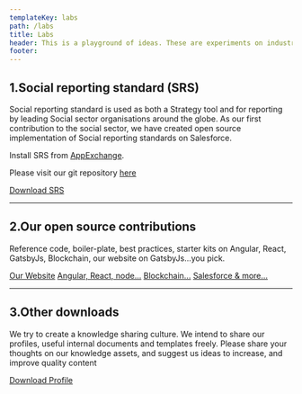 ```yaml
---
templateKey: labs
path: /labs
title: Labs
header: This is a playground of ideas. These are experiments on industry solutions, design ideas, technology solutions, and simple templates.
footer:
---
```


## 1.Social reporting standard (SRS)

Social reporting standard is used as both a Strategy tool and for reporting by leading Social sector organisations around the globe. As our first contribution to the social sector, we have created open source implementation of Social reporting standards on Salesforce.

Install SRS from [AppExchange](https://appexchange.salesforce.com/listingDetail?listingId=a0N30000000qFtMEAU).

Please visit our git repository [here](https://github.com/khyateh)

<div class="text-center">
<a href="https://appexchange.salesforce.com/listingDetail?listingId=a0N30000000qFtMEAU" target="_blank" class="rectButton text-primary no-underline text-center">Download SRS</a>
</div>
<div class="p-2">
   <hr class="line w-full" />
</div>

## 2.Our open source contributions

Reference code, boiler-plate, best practices, starter kits on Angular, React, GatsbyJs, Blockchain, our website on GatsbyJs...you pick.

<div class="text-center flex flex-wrap justify-center">
<a href="https://github.com/finite-loop" target="_blank" class="rectButton mx-2 text-primary no-underline text-center my-1">Our Website</a>
    <a href="https://github.com/partha360" target="_blank" class="rectButton mx-2 text-primary no-underline text-center my-1">Angular, React, node...</a>
    <a href="https://github.com/shashiks" target="_blank" class="rectButton mx-2 text-primary no-underline text- my-1">Blockchain...</a>
        <a href="https://github.com/khyateh" target="_blank" class="rectButton mx-2 text-primary no-underline text-center my-1">Salesforce & more...</a>
</div>
<div class="p-2">
   <hr class="line w-full" />
</div>

## 3.Other downloads

We try to create a knowledge sharing culture. We intend to share our profiles, useful internal documents and templates freely. Please share your thoughts on our knowledge assets, and suggest us ideas to increase, and improve quality content

<div class="text-center">
<a href="https://www.finiteloop.io/wp-content/uploads/2016/02/Khyateh-Presentation.pdf" target="_blank" class="rectButton text-primary no-underline text-center">Download Profile</a>
</div>
